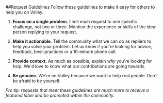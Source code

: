 ##Request Guidelines
Follow these guidelines to make it easy for others to help you on Volley. 

1. **Focus on a single problem.**
Limit each request to one specific challenge, not two or three. Mention the experience or skills of the ideal person replying to your request. 

2. **Make it actionable.**
Tell the community what we can do as repliers to help you solve your problem. Let us know if you're looking for advice, feedback, best-practices or a 10-minute phone call. 

3. **Provide context.**
As much as possible, explain *why* you're looking for help. We'd love to know what our contributions are going towards. 

4. **Be genuine.** 
We're on Volley because we want to help real people. Don't be afraid to be yourself.  


*Pro tip: requests that meet these guidelines are much more to receive a featured label and be promoted within the community.*
